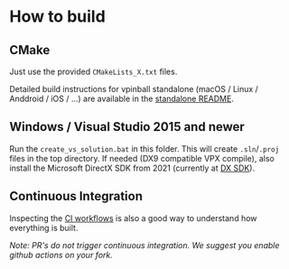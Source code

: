 # How to build

## CMake

Just use the provided `CMakeLists_X.txt` files.

Detailed build instructions for vpinball standalone (macOS / Linux / Anddroid / iOS / ...) are available in the [standalone README](../standalone/README.md#compiling).

## Windows / Visual Studio 2015 and newer

Run the `create_vs_solution.bat` in this folder. This will create `.sln`/`.proj` files in the top directory.
If needed (DX9 compatible VPX compile), also install the Microsoft DirectX SDK from 2021 (currently at [DX SDK](https://www.microsoft.com/en-us/download/details.aspx?id=6812)).

## Continuous Integration

Inspecting the [CI workflows](../.github/workflows) is also a good way to understand how everything is built.

*Note: PR's do not trigger continuous integration. We suggest you enable github actions on your fork.*
